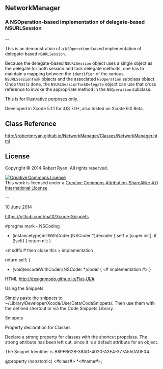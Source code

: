 ## NetworkManager 

### A NSOperation-based implementation of delegate-based NSURLSession

--

This is an demonstration of a `NSOperation`-based implementation of delegate-based `NSURLSession`.

Because the delegate-based `NSURLSession` object uses a single object as the delegate for both session and task delegate methods, one has to maintain a mapping between the `identifier` of the various `NSURLSessionTask` objects and the associated `NSOperation` subclass object. Once that is done, the `NSURLSessionTaskDelegate` object can use that cross reference to invoke the appropriate method in the `NSOperation` subclass.

This is for illustrative purposes only.

Developed in Xcode 5.1.1 for iOS 7.0+, also tested on Xcode 6.0 Beta.

## Class Reference

http://robertmryan.github.io/NetworkManager/Classes/NetworkManager.html

## License

Copyright &copy; 2014 Robert Ryan. All rights reserved.

<a rel="license" href="http://creativecommons.org/licenses/by-sa/4.0/"><img alt="Creative Commons License" style="border-width:0" src="http://i.creativecommons.org/l/by-sa/4.0/88x31.png" /></a><br />This work is licensed under a <a rel="license" href="http://creativecommons.org/licenses/by-sa/4.0/">Creative Commons Attribution-ShareAlike 4.0 International License</a>.

--

10 June 2014

https://github.com/mattt/Xcode-Snippets

#pragma mark - NSCoding

- (instancetype)initWithCoder:(NSCoder *)decoder {
self = [super init];
if (!self) {
return nil;
}

<# sdffs  # then close this >
implementation

return self;
}

- (void)encodeWithCoder:(NSCoder *)coder {
<# implementation #>
}


HTML
http://designmodo.github.io/Flat-UI/#

Using the Snippets

Simply paste the snippets to ~/Library/Developer/Xcode/UserData/CodeSnippets/. Then use them with the defined shortcut or via the Code Snippets Library.

Snippets

Property declaration for Classes

Declare a strong property for classes with the shortcut propclass. The strong attribute has been left out, since it is a default attribute for an object.

The Snippet Identifier is B89FB628-39AD-4020-A3E4-377A55DADF04.

@property (nonatomic) <#class#> *<#name#>;